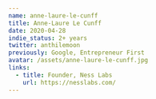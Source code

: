 ```yaml
---
name: anne-laure-le-cunff
title: Anne-Laure Le Cunff
date: 2020-04-28
indie_status: 2+ years
twitter: anthilemoon
previously: Google, Entrepreneur First
avatar: /assets/anne-laure-le-cunff.jpg
links:
  - title: Founder, Ness Labs
    url: https://nesslabs.com/
---
```

